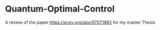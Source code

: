 # Quantum-Optimal-Control
A review of the paper https://arxiv.org/abs/0707.1883 for my master Thesis
